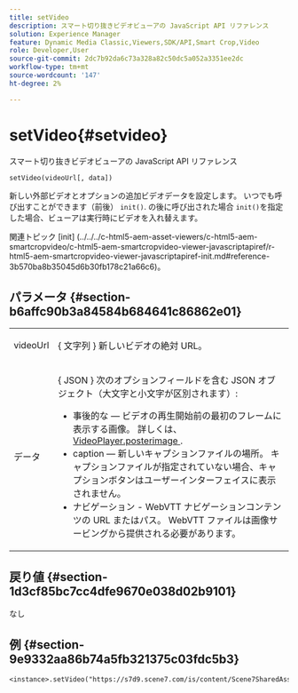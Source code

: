 ```yaml
---
title: setVideo
description: スマート切り抜きビデオビューアの JavaScript API リファレンス
solution: Experience Manager
feature: Dynamic Media Classic,Viewers,SDK/API,Smart Crop,Video
role: Developer,User
source-git-commit: 2dc7b92da6c73a328a82c50dc5a052a3351ee2dc
workflow-type: tm+mt
source-wordcount: '147'
ht-degree: 2%

---
```


# setVideo{#setvideo}

スマート切り抜きビデオビューアの JavaScript API リファレンス

`setVideo(videoUrl[, data])`

新しい外部ビデオとオプションの追加ビデオデータを設定します。 いつでも呼び出すことができます（前後） `init()`. の後に呼び出された場合 `init()`を指定した場合、ビューアは実行時にビデオを入れ替えます。

関連トピック [init]
(../../../c-html5-aem-asset-viewers/c-html5-aem-smartcropvideo/c-html5-aem-smartcropvideo-viewer-javascriptapiref/r-html5-aem-smartcropvideo-viewer-javascriptapiref-init.md#reference-3b570ba8b35045d6b30fb178c21a66c6)。

## パラメータ {#section-b6affc90b3a84584b684641c86862e01}

<table id="table_896DFF34A68A403DB93A6D597461A573"> 
 <tbody> 
  <tr> 
   <td colname="col1"> <p> <span class="codeph"> videoUrl </span> </p> </td> 
   <td colname="col2"> <p>{ <span class="codeph"> 文字列 </span>} 新しいビデオの絶対 URL。 </p> </td> 
  </tr> 
  <tr> 
   <td colname="col1"> <p> <span class="codeph"> データ </span> </p> </td> 
   <td colname="col2"> <p>{ <span class="codeph"> JSON </span>} 次のオプションフィールドを含む JSON オブジェクト（大文字と小文字が区別されます）: </p> <p> 
     <ul id="ul_26121393BC7145FF8A43C05ACCBEFF36"> 
      <li id="li_DA50E073F3D4460CBC34243A2CBCC895"> <span class="codeph"> 事後的な </span>  — ビデオの再生開始前の最初のフレームに表示する画像。 詳しくは、 <a href="../../../c-html5-s7-aem-asset-viewers/c-html5-video-reference/c-html5-video-cmdref/r-html5-video-viewer-conf-attrib-videoplayer-posterimage.md#reference-9739abeeb9f64c02b5d2f7a0d1706103" format="dita" scope="local"> VideoPlayer.posterimage </a>. </li> 
      <li id="li_4659E82D38EB4438AAA04FDEAF21B087"> <span class="codeph"> caption </span>  — 新しいキャプションファイルの場所。 キャプションファイルが指定されていない場合、キャプションボタンはユーザーインターフェイスに表示されません。 </li> 
      <li id="li_A43A1BAB6B0F4A7981F71408F08F07D1"> <span class="codeph"> ナビゲーション </span> - WebVTT ナビゲーションコンテンツの URL またはパス。 WebVTT ファイルは画像サービングから提供される必要があります。 </li> 
     </ul> </p> </td> 
  </tr> 
 </tbody> 
</table>

## 戻り値 {#section-1d3cf85bc7cc4dfe9670e038d02b9101}

なし

## 例 {#section-9e9332aa86b74a5fb321375c03fdc5b3}

```
<instance>.setVideo("https://s7d9.scene7.com/is/content/Scene7SharedAssets/Glacier_Climber_MP4")
```

